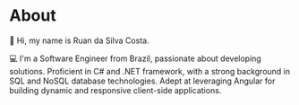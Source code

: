 # About

👋 Hi, my name is Ruan da Silva Costa.

💻 I'm a Software Engineer from Brazil, passionate about developing solutions. Proficient in C# and .NET framework, with a strong background in SQL and NoSQL database technologies. Adept at leveraging Angular for building dynamic and responsive client-side applications.
